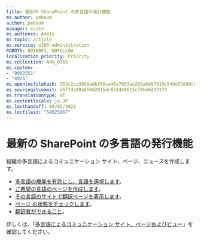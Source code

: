 ```yaml
---
title: 最新の SharePoint の多言語の発行機能
ms.author: pebaum
author: pebaum
manager: scotv
ms.audience: Admin
ms.topic: article
ms.service: o365-administration
ROBOTS: NOINDEX, NOFOLLOW
localization_priority: Priority
ms.collection: Adm_O365
ms.custom:
- "9002551"
- "4925"
ms.openlocfilehash: 053c2ce3999adbf66ce46a7953ae299a6e57919c549e53899c83840dfb5922cb
ms.sourcegitcommit: b5f7da89a650d2915dc652449623c78be6247175
ms.translationtype: HT
ms.contentlocale: ja-JP
ms.lasthandoff: 08/05/2021
ms.locfileid: "54025867"
---
```

# <a name="multilingual-publishing-for-modern-sharepoint"></a>最新の SharePoint の多言語の発行機能

組織の多言語によるコミュニケーション サイト、ページ、ニュースを作成します。

- [多言語の機能を有効にし、言語を選択します](https://support.office.com/article/create-multilingual-communication-sites-pages-and-news-2bb7d610-5453-41c6-a0e8-6f40b3ed750c#bkmk_enable)。
- [ご希望の言語のページを作成します](https://support.office.com/article/create-multilingual-communication-sites-pages-and-news-2bb7d610-5453-41c6-a0e8-6f40b3ed750c#bkmk_create)。
- [その言語のサイトで翻訳ページを表示します](https://support.office.com/article/create-multilingual-communication-sites-pages-and-news-2bb7d610-5453-41c6-a0e8-6f40b3ed750c#bkmk_view)。
- [ページ の状態をチェックします](https://support.office.com/article/create-multilingual-communication-sites-pages-and-news-2bb7d610-5453-41c6-a0e8-6f40b3ed750c#bkmk_checkstatus)。
- [翻訳者ができること](https://support.office.com/article/create-multilingual-communication-sites-pages-and-news-2bb7d610-5453-41c6-a0e8-6f40b3ed750c#bkmk_translators)。

詳しくは、「[多言語によるコミュニケーション サイト、ページおよびビュー](https://support.office.com/article/create-multilingual-communication-sites-pages-and-news-2bb7d610-5453-41c6-a0e8-6f40b3ed750c)」を確認してください。
